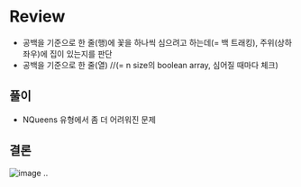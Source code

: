 # Review
- 공백을 기준으로 한 줄(행)에 꽃을 하나씩 심으려고 하는데(= 백 트래킹), 주위(상하좌우)에 집이 있는지를 판단
- 공백을 기준으로 한 줄(열) //(= n size의 boolean array, 심어질 때마다 체크)

## 풀이
- NQueens 유형에서 좀 더 어려워진 문제

## 결론
![image](https://github.com/eunbileeme/algorithm/assets/103405457/77fe34b5-6965-4757-9a73-fe71211b1270)
..
